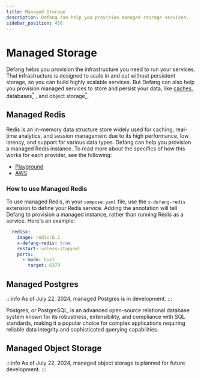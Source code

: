 ```yaml
---
title: Managed Storage
description: Defang can help you provision managed storage services.
sidebar_position: 450
---
```


# Managed Storage

Defang helps you provision the infrastructure you need to run your services. That infrastructure is designed to scale in and out without persistent storage, so you can build highly scalable services. But Defang can also help you provision managed services to store and persist your data, like [caches](#managed-redis), databases[<sup>\*</sup>](#managed-postgres) , and object storage[<sup>\*</sup>](#managed-object-storage).

## Managed Redis

Redis is an in-memory data structure store widely used for caching, real-time analytics, and session management due to its high performance, low latency, and support for various data types. Defang can help you provision a managed Redis instance. To read more about the specifics of how this works for each provider, see the following:
  - [Playground](../providers/playground#managed-redis)
  - [AWS](../providers/aws#managed-redis)

### How to use Managed Redis

To use managed Redis, in your `compose.yaml` file, use the `x-defang-redis` extension to define your Redis service. Adding the annotation will tell Defang to provision a managed instance, rather than running Redis as a service. Here's an example:

```yaml
  redisx:
    image: redis:6.2
    x-defang-redis: true
    restart: unless-stopped
    ports:
      - mode: host
        target: 6379
```

## Managed Postgres

:::info
As of July 22, 2024, managed Postgres is in development.
:::

Postgres, or PostgreSQL, is an advanced open-source relational database system known for its robustness, extensibility, and compliance with SQL standards, making it a popular choice for complex applications requiring reliable data integrity and sophisticated querying capabilities.

## Managed Object Storage

:::info
As of July 22, 2024, managed object storage is planned for future development.
:::
